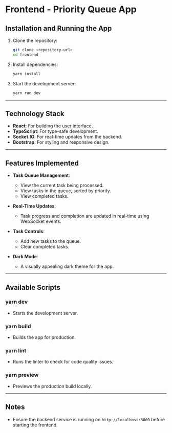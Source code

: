 # Frontend - Priority Queue App

## Installation and Running the App

1. Clone the repository:
   ```bash
   git clone <repository-url>
   cd frontend
   ```

2. Install dependencies:
   ```bash
   yarn install
   ```

3. Start the development server:
   ```bash
   yarn run dev
   ```
   
---

## Technology Stack

- **React**: For building the user interface.
- **TypeScript**: For type-safe development.
- **Socket.IO**: For real-time updates from the backend.
- **Bootstrap**: For styling and responsive design.

---

## Features Implemented

- **Task Queue Management**:
  - View the current task being processed.
  - View tasks in the queue, sorted by priority.
  - View completed tasks.

- **Real-Time Updates**:
  - Task progress and completion are updated in real-time using WebSocket events.

- **Task Controls**:
  - Add new tasks to the queue.
  - Clear completed tasks.

- **Dark Mode**:
  - A visually appealing dark theme for the app.

---

## Available Scripts

### **yarn dev**
- Starts the development server.

### **yarn build**
- Builds the app for production.

### **yarn lint**
- Runs the linter to check for code quality issues.

### **yarn preview**
- Previews the production build locally.

---

## Notes

- Ensure the backend service is running on `http://localhost:3000` before starting the frontend.